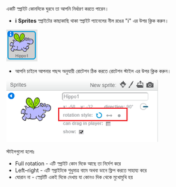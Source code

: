 একটি স্প্রাইট কোনদিকে ঘুরবে তা আপনি নির্ধারণ করতে পারেন।

- **i** **Sprites** স্প্রাইটের কাছাকাছি থাকা স্প্রাইট প্যানেলের নীল রঙের "i" এর উপর ক্লিক করুন।

![Click on the i](images/click-i.png)

- আপনি চাইলে আপনার পছন্দ অনুযায়ী রোটেশন ঠিক করতে রোটেশন স্টাইল এর উপর ক্লিক করুন।

![Different rotation style](images/rotation-style.png)

স্টাইলগুলো হলোঃ

- Full rotation - এটি স্প্রাইট কোন দিকে আছে তা নির্দেশ করে
- Left–right - এটি স্প্রাইটকে শুধুমাত্র বামে অথবা ডানে ফ্লিপ করতে সাহায্য করে
- ঘোরান না - স্প্রেটটি একই দিকে দেখায় যা কোনও দিক থেকে মুখোমুখি হয়